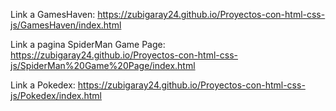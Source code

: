 Link a GamesHaven: https://zubigaray24.github.io/Proyectos-con-html-css-js/GamesHaven/index.html

Link a pagina SpiderMan Game Page: https://zubigaray24.github.io/Proyectos-con-html-css-js/SpiderMan%20Game%20Page/index.html

Link a Pokedex: https://zubigaray24.github.io/Proyectos-con-html-css-js/Pokedex/index.html
